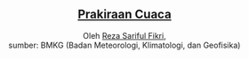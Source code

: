 <h2 align="center"><a href="https://rezafikkri.github.io/Prakiraan-Cuaca">Prakiraan Cuaca</a></h2>
<p align="center">Oleh <a href="https://twitter.com/fikkrireza">Reza Sariful Fikri</a>,<br> sumber: BMKG (Badan Meteorologi, Klimatologi, dan Geofisika)</p>
